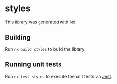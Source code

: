 # styles

This library was generated with [Nx](https://nx.dev).

## Building

Run `nx build styles` to build the library.

## Running unit tests

Run `nx test styles` to execute the unit tests via [Jest](https://jestjs.io).
